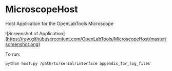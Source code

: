 MicroscopeHost
==============

Host Application for the OpenLabTools Microscope

![Screenshot of Application]
(https://raw.githubusercontent.com/OpenLabTools/MicroscopeHost/master/screenshot.png)

To run:

```bash
python host.py /path/to/serial/interface appendix_for_log_files
```
